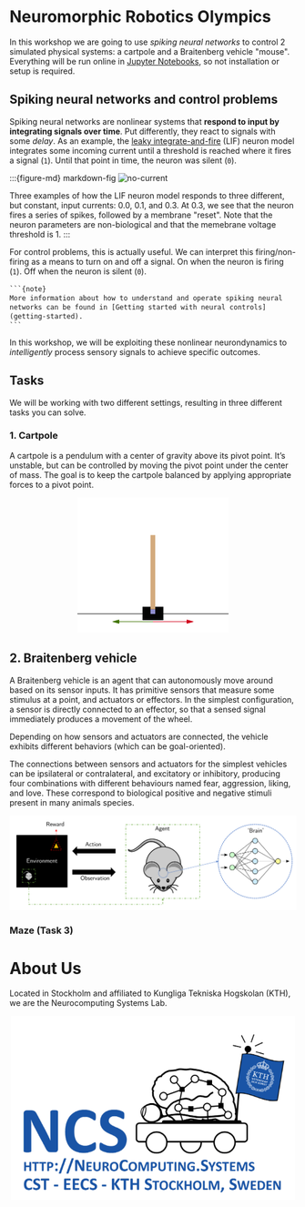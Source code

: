 # Neuromorphic Robotics Olympics

In this workshop we are going to use *spiking neural networks* to control 2 simulated physical systems:
a cartpole and a Braitenberg vehicle "mouse".
Everything will be run online in [Jupyter Notebooks](https://jupyter.org/), so not installation or setup is required.



## Spiking neural networks and control problems

Spiking neural networks are nonlinear systems that **respond to input by integrating signals over time**. 
Put differently, they react to signals with some *delay*.
As an example, the [leaky integrate-and-fire](https://neuronaldynamics.epfl.ch/online/Ch1.S3.html) (LIF) neuron model integrates some incoming current until a threshold is reached where it fires a signal (`1`). Until that point in time, the neuron was silent (`0`).

:::{figure-md} markdown-fig
<img src="images/spikes.gif" alt="no-current" class="bg-primary mb-1" >

Three examples of how the LIF neuron model responds to three different, but constant, input currents: 0.0, 0.1, and 0.3. At 0.3, we see that the neuron fires a series of spikes, followed by a membrane "reset".
Note that the neuron parameters are non-biological and that the memebrane voltage threshold is 1.
:::

For control problems, this is actually useful. 
We can interpret this firing/non-firing as a means to turn on and off a signal. On when the neuron is firing (`1`). Off when the neuron is silent (`0`).

````{margin}
```{note}
More information about how to understand and operate spiking neural networks can be found in [Getting started with neural controls](getting-started).
```
````

In this workshop, we will be exploiting these nonlinear neurondynamics to *intelligently* process sensory signals to achieve specific outcomes.

## Tasks

We will be working with two different settings, resulting in three different tasks you can solve.

### 1. Cartpole

A cartpole is a pendulum with a center of gravity above its pivot point. It’s unstable, but can be controlled by moving the pivot point under the center of mass. The goal is to keep the cartpole balanced by applying appropriate forces to a pivot point.

<p align="center">
<img src="https://github.com/ncskth/norse-rl/raw/master/book/images/CartPole.png"/>
</p>

## 2. Braitenberg vehicle

A Braitenberg vehicle is an agent that can autonomously move around based on its sensor inputs. It has primitive sensors that measure some stimulus at a point, and actuators or effectors. In the simplest configuration, a sensor is directly connected to an effector, so that a sensed signal immediately produces a movement of the wheel.

Depending on how sensors and actuators are connected, the vehicle exhibits different behaviors (which can be goal-oriented). 

The connections between sensors and actuators for the simplest vehicles can be ipsilateral or contralateral, and excitatory or inhibitory, producing four combinations with different behaviours named fear, aggression, liking, and love. These correspond to biological positive and negative stimuli present in many animals species.

<p align="center">
<img src="https://github.com/ncskth/norse-rl/raw/master/book/images/EnvAgentBrain.png"/>
</p>


### Maze (Task 3)


# About Us

Located in Stockholm and affiliated to Kungliga Tekniska Hogskolan (KTH), we are the Neurocomputing Systems Lab.

<p align="center">
<img src="https://github.com/ncskth/norse-rl/raw/master/book/images/ncs.png" width="500px"/>
</p>